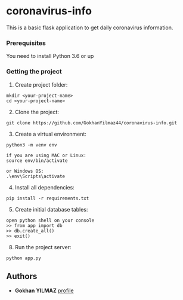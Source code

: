 # coronavirus-info
This is a basic flask application to get daily coronavirus information. 

### Prerequisites

You need to install Python 3.6 or up


### Getting the project

1. Create project folder:
```
mkdir <your-project-name>
cd <your-project-name>
```
2. Clone the project:
```
git clone https://github.com/GokhanYilmaz44/coronavirus-info.git
```
3. Create a virtual environment:
```
python3 -m venv env

if you are using MAC or Linux:
source env/bin/activate

or Windows OS:
.\env\Scripts\activate
```
4. Install all dependencies:
```
pip install -r requirements.txt
```
5. Create initial database tables:
```
open python shell on your console
>> from app import db
>> db.create_all()
>> exit()
```

8. Run the project server:
```
python app.py
```

## Authors
* **Gokhan YILMAZ** [profile](https://github.com/GokhanYilmaz44)

